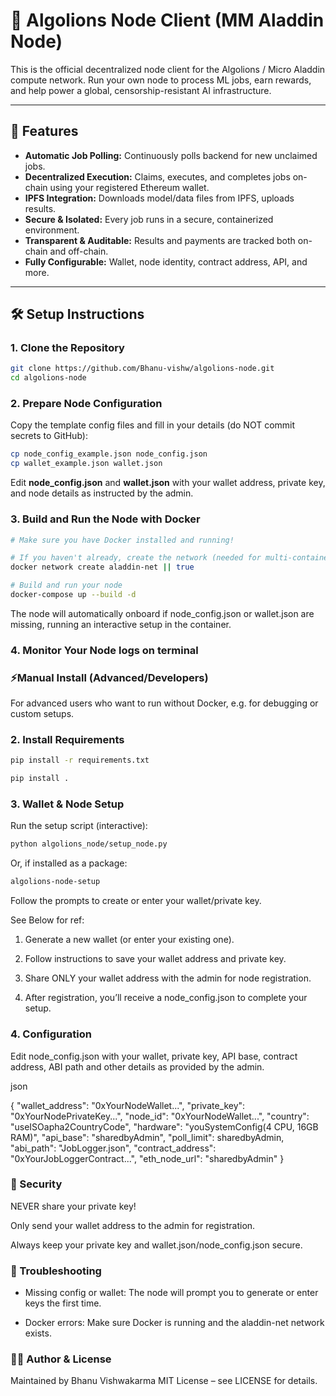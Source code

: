# 🦁 Algolions Node Client (MM Aladdin Node)

This is the official decentralized node client for the Algolions / Micro Aladdin compute network.
Run your own node to process ML jobs, earn rewards, and help power a global, censorship-resistant AI infrastructure.

---

## 🚀 Features

- **Automatic Job Polling:** Continuously polls backend for new unclaimed jobs.
- **Decentralized Execution:** Claims, executes, and completes jobs on-chain using your registered Ethereum wallet.
- **IPFS Integration:** Downloads model/data files from IPFS, uploads results.
- **Secure & Isolated:** Every job runs in a secure, containerized environment.
- **Transparent & Auditable:** Results and payments are tracked both on-chain and off-chain.
- **Fully Configurable:** Wallet, node identity, contract address, API, and more.

---

## 🛠️ Setup Instructions

### 1. Clone the Repository

```bash
git clone https://github.com/Bhanu-vishw/algolions-node.git
cd algolions-node
```

### 2. Prepare Node Configuration

Copy the template config files and fill in your details (do NOT commit secrets to GitHub):

```bash
cp node_config_example.json node_config.json
cp wallet_example.json wallet.json
```

Edit **node_config.json** and **wallet.json** with your wallet address, private key, and node details as instructed by the admin.

### 3. Build and Run the Node with Docker

```bash
# Make sure you have Docker installed and running!

# If you haven't already, create the network (needed for multi-container setups):
docker network create aladdin-net || true

# Build and run your node
docker-compose up --build -d
```

The node will automatically onboard if node_config.json or wallet.json are missing, running an interactive setup in the container.

### 4. Monitor Your Node logs on terminal


### ⚡Manual Install (Advanced/Developers)

For advanced users who want to run without Docker, e.g. for debugging or custom setups.

### 2. Install Requirements

```bash
pip install -r requirements.txt

pip install .
```

### 3. Wallet & Node Setup

Run the setup script (interactive):

```bash
python algolions_node/setup_node.py
```
Or, if installed as a package:

```bash
algolions-node-setup
```
Follow the prompts to create or enter your wallet/private key.

See Below for ref:

1) Generate a new wallet (or enter your existing one).

2) Follow instructions to save your wallet address and private key.

3) Share ONLY your wallet address with the admin for node registration.

4) After registration, you’ll receive a node_config.json to complete your setup.


### 4. Configuration

Edit node_config.json with your wallet, private key, API base, contract address, ABI path and other details as provided by the admin.

json

{
  "wallet_address": "0xYourNodeWallet...",
  "private_key": "0xYourNodePrivateKey...",
  "node_id": "0xYourNodeWallet...",
  "country": "useISOapha2CountryCode",
  "hardware": "youSystemConfig(4 CPU, 16GB RAM)",
  "api_base": "sharedbyAdmin",
  "poll_limit": sharedbyAdmin,
  "abi_path": "JobLogger.json",
  "contract_address": "0xYourJobLoggerContract...",
  "eth_node_url": "sharedbyAdmin"
}

### 🔐 Security

NEVER share your private key!

Only send your wallet address to the admin for registration.

Always keep your private key and wallet.json/node_config.json secure.

### 📝 Troubleshooting

* Missing config or wallet:
The node will prompt you to generate or enter keys the first time.

* Docker errors:
Make sure Docker is running and the aladdin-net network exists.

### 👨‍💻 Author & License

Maintained by Bhanu Vishwakarma
MIT License – see LICENSE for details.